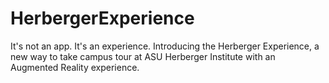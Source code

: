 # HerbergerExperience
It's not an app. It's an experience. Introducing the Herberger Experience, a new way to take campus tour at ASU Herberger Institute with an Augmented Reality experience.
